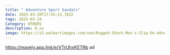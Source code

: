 ```yaml
---
title: " Adventure Sport Sandals"
date: 2025-03-20T17:55:13.762Z
tags: 2025-03-24
Category: OTHERS
description: 8.xx
image: https://i5.walmartimages.com/seo/Rugged-Shark-Men-s-Slip-On-Adventure-Sport-Sandals-Sizes-7-13_4fb7eaf4-dc6e-4a35-9ddf-19f880e6c2d1.079932cf9e9a3c6ba7bfb61f2224add8.jpeg?odnHeight=640&odnWidth=640&odnBg=FFFFFF
---
```

https://mavely.app.link/e/VTrUhxKETRb   ad
